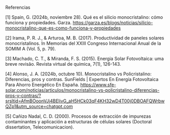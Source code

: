 Referencias

[1] Spain, G. (2024b, noviembre 28). Qué es el silicio monocristalino: cómo funciona y propiedades. Garza. https://garza.es/blogs/noticias/silicio-monocristalino-que-es-como-funciona-y-propiedades

[2] Irama, P. R. J., & Arturoa, M. B. (2017). Productividad de paneles solares monocristalinos. In Memorias del XXIII Congreso Internacional Anual de la SOMIM A (Vol. 5, p. 79).

[3] Machado, C. T., & Miranda, F. S. (2015). Energia Solar Fotovoltaica: uma breve revisão. Revista virtual de química, 7(1), 126-143.

[4] Alonso, J. A. (2024b, octubre 10). Monocristalino vs Policristalino: Diferencias, pros y contras. SunFields | Expertos En Energía Fotovoltaica Para Ahorro Energético En España. https://www.sfe-solar.com/noticias/articulos/monocristalino-vs-policristalino-diferencias-pros-y-contras/?srsltid=AfmBOoonVJj4BEljvG_aH5HCk03qF4KH32wD4T00j0DBOAFQWrbwQZp1&utm_source=chatgpt.com

[5] Cañizo Nadal, C. D. (2000). Procesos de extracción de impurezas contaminantes y aplicación a estructuras de células solares (Doctoral dissertation, Telecomunicacion).

